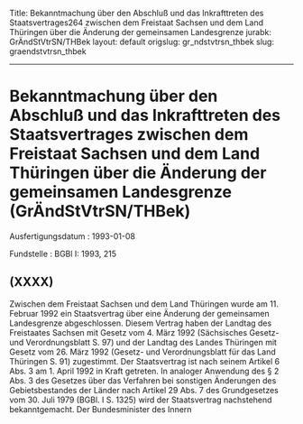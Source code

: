 Title: Bekanntmachung über den Abschluß und das Inkrafttreten des Staatsvertrages264
  zwischen dem Freistaat Sachsen und dem Land Thüringen über die Änderung der gemeinsamen
  Landesgrenze
jurabk: GrÄndStVtrSN/THBek
layout: default
origslug: gr_ndstvtrsn_thbek
slug: graendstvtrsn_thbek

---

# Bekanntmachung über den Abschluß und das Inkrafttreten des Staatsvertrages zwischen dem Freistaat Sachsen und dem Land Thüringen über die Änderung der gemeinsamen Landesgrenze (GrÄndStVtrSN/THBek)

Ausfertigungsdatum
:   1993-01-08

Fundstelle
:   BGBl I: 1993, 215



## (XXXX)

Zwischen dem Freistaat Sachsen und dem Land Thüringen wurde am 11.
Februar 1992 ein Staatsvertrag über eine Änderung der gemeinsamen
Landesgrenze abgeschlossen. Diesem Vertrag haben der Landtag des
Freistaates Sachsen mit Gesetz vom 4. März 1992 (Sächsisches Gesetz-
und Verordnungsblatt S. 97) und der Landtag des Landes Thüringen mit
Gesetz vom 26. März 1992 (Gesetz- und Verordnungsblatt für das Land
Thüringen S. 91) zugestimmt. Der Staatsvertrag ist nach seinem Artikel
6 Abs. 3 am 1. April 1992 in Kraft getreten.
In analoger Anwendung des § 2 Abs. 3 des Gesetzes über das Verfahren
bei sonstigen Änderungen des Gebietsbestandes der Länder nach Artikel
29 Abs. 7 des Grundgesetzes vom 30. Juli 1979 (BGBl. I S. 1325) wird
der Staatsvertrag nachstehend bekanntgemacht.
Der Bundesminister des Innern


